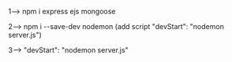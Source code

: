 1--> npm i express ejs mongoose

2-->  npm i --save-dev nodemon  (add script "devStart": "nodemon server.js")

3--> "devStart": "nodemon server.js"
